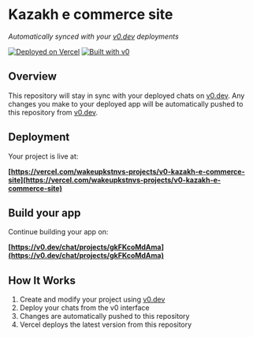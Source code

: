 # Kazakh e commerce site

*Automatically synced with your [v0.dev](https://v0.dev) deployments*

[![Deployed on Vercel](https://img.shields.io/badge/Deployed%20on-Vercel-black?style=for-the-badge&logo=vercel)](https://vercel.com/wakeupkstnvs-projects/v0-kazakh-e-commerce-site)
[![Built with v0](https://img.shields.io/badge/Built%20with-v0.dev-black?style=for-the-badge)](https://v0.dev/chat/projects/gkFKcoMdAma)

## Overview

This repository will stay in sync with your deployed chats on [v0.dev](https://v0.dev).
Any changes you make to your deployed app will be automatically pushed to this repository from [v0.dev](https://v0.dev).

## Deployment

Your project is live at:

**[https://vercel.com/wakeupkstnvs-projects/v0-kazakh-e-commerce-site](https://vercel.com/wakeupkstnvs-projects/v0-kazakh-e-commerce-site)**

## Build your app

Continue building your app on:

**[https://v0.dev/chat/projects/gkFKcoMdAma](https://v0.dev/chat/projects/gkFKcoMdAma)**

## How It Works

1. Create and modify your project using [v0.dev](https://v0.dev)
2. Deploy your chats from the v0 interface
3. Changes are automatically pushed to this repository
4. Vercel deploys the latest version from this repository
